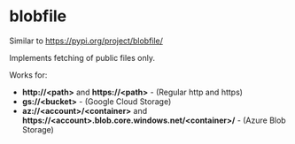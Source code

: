 # blobfile
Similar to https://pypi.org/project/blobfile/

Implements fetching of public files only.

Works for:
  - **http://\<path\>** and **https://\<path\>** - (Regular http and https)
  - **gs://\<bucket\>** - (Google Cloud Storage)
  - **az://\<account\>/\<container\>** and **https://\<account\>.blob.core.windows.net/\<container\>/** - (Azure Blob Storage)
